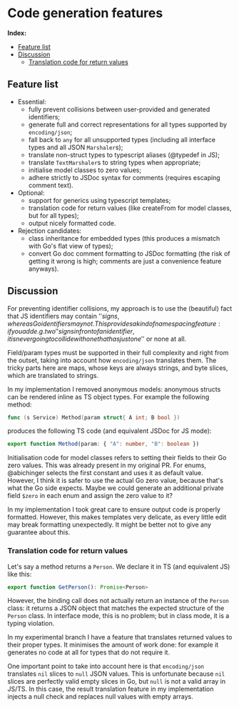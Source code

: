 # Code generation features

**Index:**
- [Feature list](#feature-list)
- [Discussion](#discussion)
    - [Translation code for return values](#translation-code-for-return-values)

## Feature list

- Essential:
    - fully prevent collisions between user-provided and generated identifiers;
    - generate full and correct representations for all types supported by `encoding/json`;
    - fall back to `any` for all unsupported types (including all interface types and all JSON `Marshaler`s);
    - translate non-struct types to typescript aliases (@typedef in JS);
    - translate `TextMarshaler`s to string types when appropriate;
    - initialise model classes to zero values;
    - adhere strictly to JSDoc syntax for comments (requires escaping comment text).
- Optional:
    - support for generics using typescript templates;
    - translation code for return values (like createFrom for model classes, but for all types);
    - output nicely formatted code.
- Rejection candidates:
    - class inheritance for embedded types (this produces a mismatch with Go's flat view of types);
    - convert Go doc comment formatting to JSDoc formatting (the risk of getting it wrong is high; comments are just a convenience feature anyways).

## Discussion

For preventing identifier collisions, my approach is to use the (beautiful) fact that JS identifiers may contain '$' signs, whereas Go identifiers may not. This provides a kind of namespacing feature: if you add e.g. two '$$' signs in front of an identifier, it is never going to collide with one that has just one '$' or none at all.

Field/param types must be supported in their full complexity and right from the outset, taking into account how `encoding/json` translates them. The tricky parts here are maps, whose keys are always strings, and byte slices, which are translated to strings.

In my implementation I removed anonymous models: anonymous structs can be rendered inline as TS object types. For example the following method:
```go
func (s Service) Method(param struct{ A int; B bool })
```
produces the following TS code (and equivalent JSDoc for JS mode):
```ts
export function Method(param: { "A": number, "B": boolean })
```

Initialisation code for model classes refers to setting their fields to their Go zero values. This was already present in my original PR. For enums, @abichinger selects the first constant and uses it as default value. However, I think it is safer to use the actual Go zero value, because that's what the Go side expects. Maybe we could generate an additional private field `$zero` in each enum and assign the zero value to it?

In my implementation I took great care to ensure output code is properly formatted. However, this makes templates very delicate, as every little edit may break formatting unexpectedly. It might be better not to give any guarantee about this.

### Translation code for return values

Let's say a method returns a `Person`. We declare it in TS (and equivalent JS) like this:
```ts
export function GetPerson(): Promise<Person>
```
However, the binding call does not actually return an instance of the `Person` class: it returns a JSON object that matches the expected structure of the `Person` class. In interface mode, this is no problem; but in class mode, it is a typing violation.

In my experimental branch I have a feature that translates returned values to their proper types. It minimises the amount of work done: for example it generates no code at all for types that do not require it.

One important point to take into account here is that `encoding/json` translates `nil` slices to `null` JSON values. This is unfortunate because `nil` slices are perfectly valid empty slices in Go, but `null` is not a valid array in JS/TS. In this case, the result translation feature in my implementation injects a null check and replaces null values with empty arrays.

